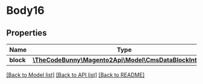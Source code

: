 # Body16

## Properties
Name | Type | Description | Notes
------------ | ------------- | ------------- | -------------
**block** | [**\TheCodeBunny\Magento2Api\Model\CmsDataBlockInterface**](CmsDataBlockInterface.md) |  | 

[[Back to Model list]](../README.md#documentation-for-models) [[Back to API list]](../README.md#documentation-for-api-endpoints) [[Back to README]](../README.md)


